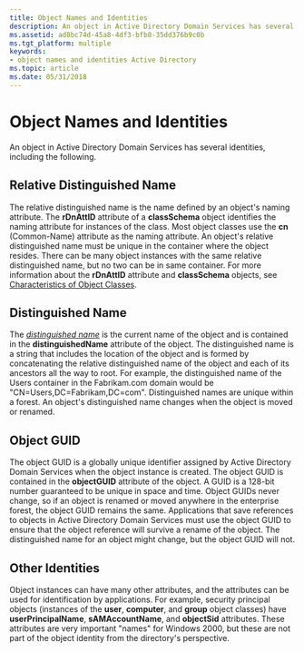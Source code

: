 ```yaml
---
title: Object Names and Identities
description: An object in Active Directory Domain Services has several identities, including the following.
ms.assetid: ad8bc74d-45a8-4df3-bfb8-35dd376b9c0b
ms.tgt_platform: multiple
keywords:
- object names and identities Active Directory
ms.topic: article
ms.date: 05/31/2018
---
```


# Object Names and Identities

An object in Active Directory Domain Services has several identities, including the following.

## Relative Distinguished Name

The relative distinguished name is the name defined by an object's naming attribute. The **rDnAttID** attribute of a **classSchema** object identifies the naming attribute for instances of the class. Most object classes use the **cn** (Common-Name) attribute as the naming attribute. An object's relative distinguished name must be unique in the container where the object resides. There can be many object instances with the same relative distinguished name, but no two can be in same container. For more information about the **rDnAttID** attribute and **classSchema** objects, see [Characteristics of Object Classes](characteristics-of-object-classes.md).

## Distinguished Name

The [*distinguished name*](https://msdn.microsoft.com/library/ms681901#-ds-distinguished-name) is the current name of the object and is contained in the **distinguishedName** attribute of the object. The distinguished name is a string that includes the location of the object and is formed by concatenating the relative distinguished name of the object and each of its ancestors all the way to root. For example, the distinguished name of the Users container in the Fabrikam.com domain would be "CN=Users,DC=Fabrikam,DC=com". Distinguished names are unique within a forest. An object's distinguished name changes when the object is moved or renamed.

## Object GUID

The object GUID is a globally unique identifier assigned by Active Directory Domain Services when the object instance is created. The object GUID is contained in the **objectGUID** attribute of the object. A GUID is a 128-bit number guaranteed to be unique in space and time. Object GUIDs never change, so if an object is renamed or moved anywhere in the enterprise forest, the object GUID remains the same. Applications that save references to objects in Active Directory Domain Services must use the object GUID to ensure that the object reference will survive a rename of the object. The distinguished name for an object might change, but the object GUID will not.

## Other Identities

Object instances can have many other attributes, and the attributes can be used for identification by applications. For example, security principal objects (instances of the **user**, **computer**, and **group** object classes) have **userPrincipalName**, **sAMAccountName**, and **objectSid** attributes. These attributes are very important "names" for Windows 2000, but these are not part of the object identity from the directory's perspective.

 

 




